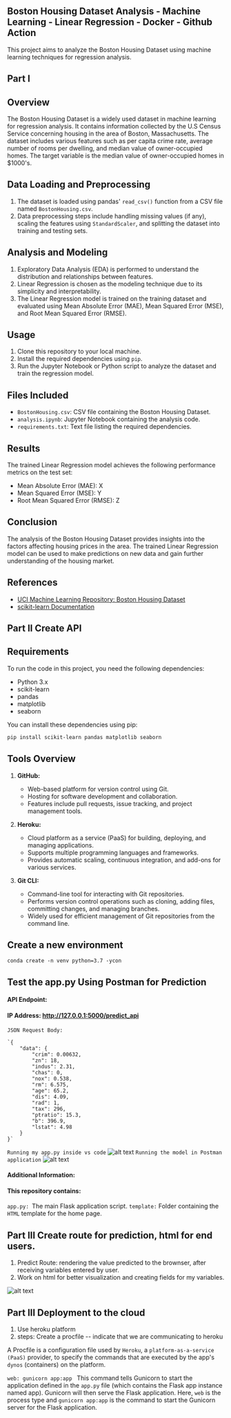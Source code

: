 ## Boston Housing Dataset Analysis - Machine Learning - Linear Regression - Docker - Github Action

This project aims to analyze the Boston Housing Dataset using machine learning techniques for regression analysis.

## Part I

## Overview

The Boston Housing Dataset is a widely used dataset in machine learning for regression analysis. It contains information collected by the U.S Census Service concerning housing in the area of Boston, Massachusetts. The dataset includes various features such as per capita crime rate, average number of rooms per dwelling, and median value of owner-occupied homes. The target variable is the median value of owner-occupied homes in $1000's.

## Data Loading and Preprocessing

1. The dataset is loaded using pandas' `read_csv()` function from a CSV file named `BostonHousing.csv`.
2. Data preprocessing steps include handling missing values (if any), scaling the features using `StandardScaler`, and splitting the dataset into training and testing sets.

## Analysis and Modeling

1. Exploratory Data Analysis (EDA) is performed to understand the distribution and relationships between features.
2. Linear Regression is chosen as the modeling technique due to its simplicity and interpretability.
3. The Linear Regression model is trained on the training dataset and evaluated using Mean Absolute Error (MAE), Mean Squared Error (MSE), and Root Mean Squared Error (RMSE).

## Usage

1. Clone this repository to your local machine.
2. Install the required dependencies using `pip`.
3. Run the Jupyter Notebook or Python script to analyze the dataset and train the regression model.

## Files Included

- `BostonHousing.csv`: CSV file containing the Boston Housing Dataset.
- `analysis.ipynb`: Jupyter Notebook containing the analysis code.
- `requirements.txt`: Text file listing the required dependencies.

## Results

The trained Linear Regression model achieves the following performance metrics on the test set:

- Mean Absolute Error (MAE): X
- Mean Squared Error (MSE): Y
- Root Mean Squared Error (RMSE): Z

## Conclusion

The analysis of the Boston Housing Dataset provides insights into the factors affecting housing prices in the area. The trained Linear Regression model can be used to make predictions on new data and gain further understanding of the housing market.

## References

- [UCI Machine Learning Repository: Boston Housing Dataset](https://archive.ics.uci.edu/ml/machine-learning-databases/housing/)
- [scikit-learn Documentation](https://scikit-learn.org/stable/documentation.html)

## Part II Create API

## Requirements

To run the code in this project, you need the following dependencies:

- Python 3.x
- scikit-learn
- pandas
- matplotlib
- seaborn

You can install these dependencies using pip:

```bash
pip install scikit-learn pandas matplotlib seaborn
```

## Tools Overview

1. **GitHub:**

   - Web-based platform for version control using Git.
   - Hosting for software development and collaboration.
   - Features include pull requests, issue tracking, and project management tools.

2. **Heroku:**

   - Cloud platform as a service (PaaS) for building, deploying, and managing applications.
   - Supports multiple programming languages and frameworks.
   - Provides automatic scaling, continuous integration, and add-ons for various services.

3. **Git CLI:**
   - Command-line tool for interacting with Git repositories.
   - Performs version control operations such as cloning, adding files, committing changes, and managing branches.
   - Widely used for efficient management of Git repositories from the command line.

## Create a new environment

```
conda create -n venv python=3.7 -ycon
```

## Test the app.py Using Postman for Prediction

#### API Endpoint:

#### IP Address: http://127.0.0.1:5000/predict_api

```
JSON Request Body:

`{
    "data": {
        "crim": 0.00632,
        "zn": 18,
        "indus": 2.31,
        "chas": 0,
        "nox": 0.538,
        "rm": 6.575,
        "age": 65.2,
        "dis": 4.09,
        "rad": 1,
        "tax": 296,
        "ptratio": 15.3,
        "b": 396.9,
        "lstat": 4.98
    }
}`
```

`Running my app.py inside vs code`
![alt text](image-1.png)
`Running the model in Postman application`
![alt text](image.png)

#### Additional Information:

#### This repository contains:

`app.py: `The main Flask application script.
`template:` Folder containing the `HTML` template for the home page.

## Part III Create route for prediction, html for end users.

1. Predict Route: rendering the value predicted to the brownser, after receiving variables entered by user.
2. Work on html for better visualization and creating fields for my variables.

![alt text](image-2.png)

## Part III Deployment to the cloud

1. Use heroku platform
2. steps: Create a procfile -- indicate that we are communicating to heroku

A Procfile is a configuration file used by `Heroku`, a `platform-as-a-service (PaaS)` provider, to specify the commands that are executed by the app's `dynos` (containers) on the platform.

`web: gunicorn app:app
`
This command tells Gunicorn to start the application defined in the `app.py` file (which contains the Flask app instance named app). Gunicorn will then serve the Flask application.
Here, `web` is the process type and `gunicorn app:app` is the command to start the Gunicorn server for the Flask application.
